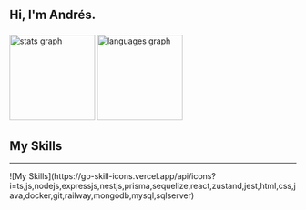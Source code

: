 <h2 align="left">Hi, I'm Andrés.</h2>

###

<div align="left">
  <img src="https://github-readme-stats.vercel.app/api?username=andresdvx&hide_title=false&hide_rank=false&show_icons=true&include_all_commits=true&count_private=true&disable_animations=false&theme=dracula&locale=en&hide_border=false" height="150" alt="stats graph"  />

  <img src="https://github-readme-stats.vercel.app/api/top-langs?username=andresdvx&locale=en&hide_title=false&layout=compact&card_width=320&langs_count=8&theme=dracula&hide_border=false" height="150" alt="languages graph" />
</div>

###

<h2>My Skills</h2>
<hr/>
![My Skills](https://go-skill-icons.vercel.app/api/icons?i=ts,js,nodejs,expressjs,nestjs,prisma,sequelize,react,zustand,jest,html,css,java,docker,git,railway,mongodb,mysql,sqlserver)

</br>
</br>


</div>

